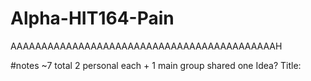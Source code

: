 # Alpha-HIT164-Pain
AAAAAAAAAAAAAAAAAAAAAAAAAAAAAAAAAAAAAAAAAAAH


#notes
~7 total
2 personal each + 1 main group shared one
Idea?
Title:
